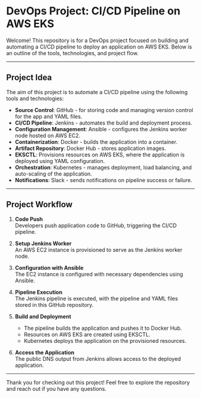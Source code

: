 # DevOps Project: CI/CD Pipeline on AWS EKS

Welcome! This repository is for a DevOps project focused on building and automating a CI/CD pipeline to deploy an application on AWS EKS. Below is an outline of the tools, technologies, and project flow.

---

## Project Idea

The aim of this project is to automate a CI/CD pipeline using the following tools and technologies:

- **Source Control**: GitHub - for storing code and managing version control for the app and YAML files.
- **CI/CD Pipeline**: Jenkins - automates the build and deployment process.
- **Configuration Management**: Ansible - configures the Jenkins worker node hosted on AWS EC2.
- **Containerization**: Docker - builds the application into a container.
- **Artifact Repository**: Docker Hub - stores application images.
- **EKSCTL**: Provisions resources on AWS EKS, where the application is deployed using YAML configuration.
- **Orchestration**: Kubernetes - manages deployment, load balancing, and auto-scaling of the application.
- **Notifications**: Slack - sends notifications on pipeline success or failure.

---

## Project Workflow

1. **Code Push**  
   Developers push application code to GitHub, triggering the CI/CD pipeline.

2. **Setup Jenkins Worker**  
   An AWS EC2 instance is provisioned to serve as the Jenkins worker node.

3. **Configuration with Ansible**  
   The EC2 instance is configured with necessary dependencies using Ansible.

4. **Pipeline Execution**  
   The Jenkins pipeline is executed, with the pipeline and YAML files stored in this GitHub repository.

5. **Build and Deployment**  
   - The pipeline builds the application and pushes it to Docker Hub.
   - Resources on AWS EKS are created using EKSCTL.
   - Kubernetes deploys the application on the provisioned resources.

6. **Access the Application**  
   The public DNS output from Jenkins allows access to the deployed application.

---

Thank you for checking out this project! Feel free to explore the repository and reach out if you have any questions.
